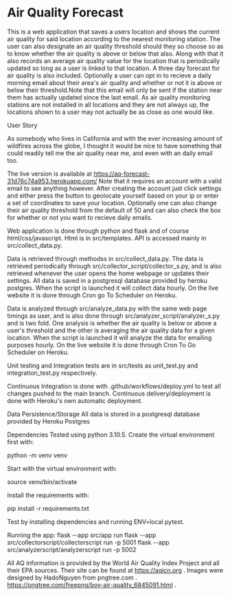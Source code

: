 # Air Quality Forecast

This is a web application that saves a users location and shows the current air quality for said location according to the nearest monitoring station. The
user can also designate an air quality threshold should they so choose so as to know whether the air quality is above or below that also. Along with that it
also records an average air quality value for the location that is periodically updated so long as a user is linked to that location. A three day forecast 
for air quality is also included. Optionally a user can opt in to recieve a daily morning email about their area's air quality and whether or not it is above or below
their threshold.Note that this email will only be sent if the station near them has actually updated since the last email. As air quality monitoring stations
are not installed in all locations and they are not always up, the locations shown to a user may not actually be as close as one would like. 

User Story

As somebody who lives in California and with the ever increasing amount of wildfires across the globe, I thought it would be nice to have something that
could readily tell me the air quality near me, and even with an daily email too.

The live version is available at https://aq-forecast-31d76c74a953.herokuapp.com/ 
Note that it requires an account with a valid email to see anything however. After creating the account just click settings and either press the button
to geolocate yourself based on your ip or enter a set of coordinates to save your location. Optionally one can also change their air quality threshold from 
the default of 50 and can also check the box for whether or not you want to recieve daily emails.

Web application is done through python and flask and of course html/css/javascript. Html is in src/templates. API is accessed mainly in src/collect_data.py.

Data is retrieved through methodss in src/collect_data.py. The data is retrieved periodically through src/collector_script/collector_s.py, and is 
also retrieved whenever the user opens the home webpage or updates their settings. All data is saved in a postgresql database provided by heroku postgres.
When the script is launched it will collect data hourly. On the live website it is done through Cron go To Scheduler on Heroku. 


Data is analyzed through src/analyze_data.py with the same web page timings as user, and is also done through src/analyzer_script/analyzer_s.py 
 and is two fold. One analysis is whether the air quality is below or above a user's threshold and the other is averaging the air quality data for a given 
location. When the script is launched it will analyze the data for emailing purposes hourly. On the live website it is done through Cron To Go Scheduler on Heroku. 

Unit testing and Integration tests are in src/tests as unit_test.py and integration_test.py respectively. 

Continuous Integration is done with .github/workflows/deploy.yml to test all changes pushed to the main branch. 
Continuous delivery/deployment is done with Heroku's own automatic deployment. 

Data Persistence/Storage
All data is stored in a postgresql database provided by Heroku Postgres

Dependencies
Tested using python 3.10.5. 
Create the virtual environment first with: 

python -m venv venv

Start with the virtual environment with:

source venv/bin/activate

Install the requirements with: 

pip install -r requirements.txt

Test by installing dependencies and running ENV=local pytest. 

Running the app:
flask --app src/app run
flask --app src/collectorscript/collectorscript run -p 5001
flask --app src/analyzerscript/analyzerscript  run -p 5002



All AQ information is provided by the World Air Quality Index Project and all their EPA sources. Their site can be found at https://aqicn.org .
Images were designed by HadoNguyen from pngtree.com . https://pngtree.com/freepng/boy-air-quality_6845091.html .

